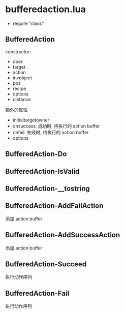# bufferedaction.lua

- require "class"

## BufferedAction

<docs-expose>

constructor:

- doer
- target
- action
- invobject
- pos
- recipe
- options
- distance

</docs-expose>

额外的属性

- initialtargetowner
- onsuccess: 成功时, 待执行的 action buffer
- onfail: 失败时, 待执行的 action buffer
- options

## BufferedAction-Do

## BufferedAction-IsValid

## BufferedAction-\_\_tostring

## BufferedAction-AddFailAction

<docs-expose>

添加 action buffer

</docs-expose>

## BufferedAction-AddSuccessAction

<docs-expose>

添加 action buffer

</docs-expose>

## BufferedAction-Succeed

<docs-expose>

执行动作序列

</docs-expose>

## BufferedAction-Fail

<docs-expose>

执行动作序列

</docs-expose>
